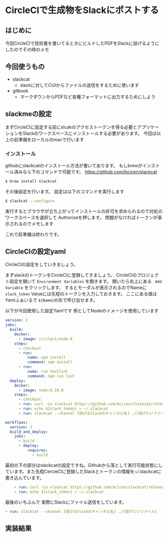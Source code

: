 # CircleCIで生成物をSlackにポストする
## はじめに

今回CircleCIで技術書を書いてるときにビルドしたPDFをSlackに投げるようにしたのでその時のメモ

## 今回使うもの
* slackcat
    * slackに対してCUIからファイルの送信をするために使います
* gitbook
    * マークダウンからPDFなど各種フォーマットに出力するためにしよう

## slackmeの設定
まずCircleCIに設定する前にslcakのアクセストークンを得る必要とアプリケーションをSlackのワークスペースにインストールする必要があります。
今回は以上の前準備をローカルのmacで行います
### インストール
githubにslackcatのインストール方法が書いてあります。 もしbrewがインストール済みなら下のコマンドで可能です。
https://github.com/bcicen/slackcat

```bash
$ brew install slackcat
```

その後設定を行います。 設定は以下のコマンドを実行します
```bash
$ slackcat --configure
```

実行するとブラウザが立ち上がってインストールの許可を求められるので対処のワークスペースを選択して Authorizeを押します。
問題がなければトークンが表示されるのでメモします

これで前準備は終わりです。

## CircleCIの設定yaml
CircleCIの設定をしていきましょう。

まずslackのトークンをCircleCIに登録してきましょう。
CircleCIのプロジェクト設定を開いて ` Environment Variables ` を開きます。
開いたら右上にある ` Add Variable` をクリックします、
するとモーダルが表示されるのでNameに `slack_token` Valueには先程のトークンを入力しておきます。  ここにある値はYamlふぁいるで `${Name}`の形で呼び出せます。


以下が今回使用した設定Yamlです
例としてNodeのイメージを使用しています
```yml
version: 2
jobs:
  build:
    docker:
      - image: circleci/node:8
    steps:
      - checkout
      - run:
          name: npm install
          command: npm install
      - run:
          name: run textlint
          command: npm run lint
  deploy:
    docker:
      - image: node:6.10.0
    steps:
      - checkout
      - run: curl -Lo slackcat https://github.com/bcicen/slackcat/releases/download/v1.4/slackcat-1.4-$(uname -s)-amd64 && mv slackcat /usr/local/bin/ &&  chmod +x /usr/local/bin/slackcat
      - run: echo ${slack_token} > ~/.slackcat
      - run: slackcat --channel [投げるSlackのチャンネル名] ./[投げたいファイル]

workflows:
  version: 2
  build_and_deploy:
    jobs:
      - build
      - deploy:
          requires:
            - build
```

最初の下の部分はslackcatの設定ですね。Githubから落として実行可能状態にしています。また先程CercleCIに登録したSlackとトークンの情報を~/.slackcatに書き込んでいます。


``` yaml
    - run: curl -Lo slackcat https://github.com/bcicen/slackcat/releases/download/v1.4/slackcat-1.4-$(uname -s)-amd64 && mv slackcat /usr/local/bin/ &&  chmod +x /usr/local/bin/slackcat
    - run: echo ${slack_token} > ~/.slackcat
```

最後のいちぶんで 実際にSlackにファイル送信をしています。
```yaml
- run: slackcat --channel [投げるSlackのチャンネル名] ./[投げたいファイル]
```


## 実装結果
